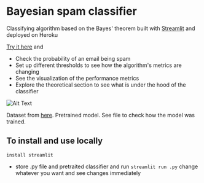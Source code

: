 # Bayesian spam classifier
Classifying algorithm based on the Bayes' theorem built with [Streamlit](https://www.streamlit.io) and deployed on Heroku

[Try it here](http://detectingspam.herokuapp.com) and 

+ Check the probability of an email being spam
+ Set up different thresholds to see how the algorithm's metrics are changing
+ See the visualization of the performance metrics
+ Explore the theoretical section to see what is under the hood of the classifier

![Alt Text](http://g.recordit.co/4Ojt0TR5IO.gif)

Dataset from [here](https://www.kaggle.com/ozlerhakan/spam-or-not-spam-dataset). Pretrained model. See file to check how the model was trained.

## To install and use locally
```
install streamlit
```
+ store .py file and pretraited classifier and run `streamlit run .py` change whatever you want and see changes immediately
